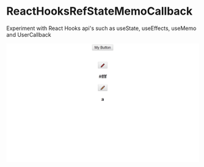 # ReactHooksRefStateMemoCallback
Experiment with React Hooks api's such as useState, useEffects, useMemo and UserCallback

![](ReactHooks.gif)
